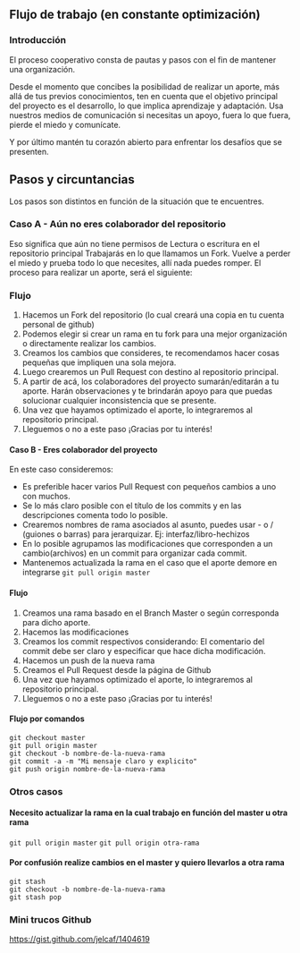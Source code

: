 ## Flujo de trabajo (en constante optimización)
### Introducción
El proceso cooperativo consta de pautas y pasos con el fin de mantener una organización. 

Desde el momento que concibes la posibilidad de realizar un aporte, más allá de tus previos conocimientos, ten en cuenta que el 
objetivo principal del proyecto es el desarrollo, lo que implica aprendizaje y adaptación. 
Usa nuestros medios de comunicación si necesitas un apoyo, fuera lo que fuera, pierde el miedo y comunícate.

Y por último mantén tu corazón abierto para enfrentar los desafíos que se presenten.

## Pasos y circuntancias
Los pasos son distintos en función de la situación que te encuentres.
### Caso A - Aún no eres colaborador del repositorio 
Eso significa que aún no tiene permisos de Lectura o escritura en el repositorio principal
Trabajarás en lo que llamamos un Fork. Vuelve a perder el miedo y prueba todo lo que necesites, allí nada puedes romper. 
El proceso para realizar un aporte, será el siguiente:

### Flujo
1. Hacemos un Fork del repositorio (lo cual creará una copia en tu cuenta personal de github)
2. Podemos elegir si crear un rama en tu fork para una mejor organización o directamente realizar los cambios.
3. Creamos los cambios que consideres, te recomendamos hacer cosas pequeñas que impliquen una sola mejora.
4. Luego crearemos un Pull Request con destino al repositorio principal. 
5. A partir de acá, los colaboradores del proyecto sumarán/editarán a tu aporte. Harán observaciones y te brindarán apoyo para que puedas solucionar cualquier inconsistencia que se presente.
6. Una vez que hayamos optimizado el aporte, lo integraremos al repositorio principal.
7. Lleguemos o no a este paso ¡Gracias por tu interés!

#### Caso B - Eres colaborador del proyecto
En este caso consideremos:
* Es preferible hacer varios Pull Request con pequeños cambios a uno con muchos.
* Se lo más claro posible con el título de los commits y en las descripciones comenta todo lo posible.
* Crearemos nombres de rama asociados al asunto, puedes usar - o / (guiones o barras) para jerarquizar. Ej: interfaz/libro-hechizos
* En lo posible agrupamos las modificaciones que corresponden a un cambio(archivos) en un commit para organizar cada commit. 
* Mantenemos actualizada la rama en el caso que el aporte demore en integrarse ```git pull origin master```

#### Flujo
1. Creamos una rama basado en el Branch Master o según corresponda para dicho aporte.
2. Hacemos las modificaciones
3. Creamos los commit respectivos considerando:
    El comentario del commit debe ser claro y especificar que hace dicha modificación.
4. Hacemos un push de la nueva rama
5. Creamos el Pull Request desde la página de Github
6. Una vez que hayamos optimizado el aporte, lo integraremos al repositorio principal.
7. Lleguemos o no a este paso ¡Gracias por tu interés!

#### Flujo por comandos
```
git checkout master
git pull origin master
git checkout -b nombre-de-la-nueva-rama
git commit -a -m "Mi mensaje claro y explicito"
git push origin nombre-de-la-nueva-rama
```
### Otros casos
#### Necesito actualizar la rama en la cual trabajo en función del master u otra rama 
```git pull origin master```
```git pull origin otra-rama```
#### Por confusión realize cambios en el master y quiero llevarlos a otra rama
```
git stash
git checkout -b nombre-de-la-nueva-rama
git stash pop
```        
### Mini trucos Github
https://gist.github.com/jelcaf/1404619